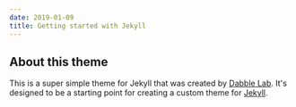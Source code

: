 ```yaml
---
date: 2019-01-09
title: Getting started with Jekyll
---
```


## About this theme
This is a super simple theme for Jekyll that was created by [Dabble Lab](http://dabblelab.com). It's designed to be a starting point for creating a custom theme for [Jekyll](https://github.com/jekyll/jekyll).